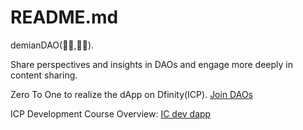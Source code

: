 # README.md

demianDAO(🏴‍☠️,🏴‍☠️).

Share perspectives and insights in DAOs and engage more deeply in content sharing.

Zero To One to realize the dApp on Dfinity(ICP). [Join DAOs](https://cmiki-zqaaa-aaaag-aabca-cai.raw.ic0.app/)

ICP Development Course Overview: [IC dev dapp](https://www.figma.com/file/TyhKIQzPgBt8l2ofgq5dSE/ic-dev-dapp?node-id=0%3A1)
